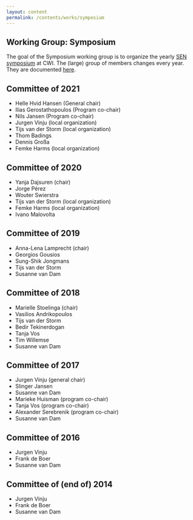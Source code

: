 ```yaml
---
layout: content
permalink: /contents/works/symposium
---
```


## Working Group: Symposium

The goal of the Symposium working group is to organize the yearly [SEN symposium](http://www.sen-symposium.nl) at CWI.
The (large) group of members changes every year. They are documented [here](https://www.sen-symposium.nl/about/).

## Committee of 2021

* Helle Hvid Hansen (General chair)
* Ilias Gerostathopoulos (Program co-chair)
* Nils Jansen (Program co-chair)
* Jurgen Vinju (local organization)
* Tijs van der Storm (local organization)
* Thom Badings
* Dennis Großa
* Femke Harms (local organization)

## Committee of 2020

* Yanja Dajsuren (chair)
* Jorge Pérez
* Wouter Swierstra
* Tijs van der Storm (local organization)
* Femke Harms (local organization)
* Ivano Malovolta

## Committee of 2019

* Anna-Lena Lamprecht (chair)
* Georgios Gousios
* Sung-Shik Jongmans
* Tijs van der Storm
* Susanne van Dam

## Committee of 2018

* Marielle Stoelinga (chair)
* Vasilios Andrikopoulos
* Tijs van der Storm
* Bedir Tekinerdogan
* Tanja Vos
* Tim Willemse
* Susanne van Dam

## Committee of 2017

* Jurgen Vinju (general chair)
* Slinger Jansen
* Susanne van Dam
* Marieke Huisman (program co-chair)
* Tanja Vos (program co-chair)
* Alexander Serebrenik (program co-chair)
* Susanne van Dam

## Committee of 2016

* Jurgen Vinju
* Frank de Boer
* Susanne van Dam

## Committee of (end of) 2014

* Jurgen Vinju
* Frank de Boer
* Susanne van Dam
